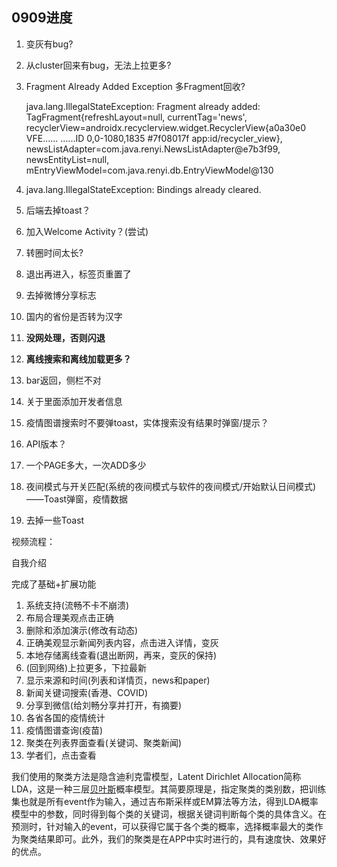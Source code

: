 ## 0909进度

1. 变灰有bug?

2. 从cluster回来有bug，无法上拉更多?

5. Fragment Already Added Exception  多Fragment回收?

   java.lang.IllegalStateException: Fragment already added: TagFragment{refreshLayout=null, currentTag='news', recyclerView=androidx.recyclerview.widget.RecyclerView{a0a30e0 VFE...... ......ID 0,0-1080,1835 #7f08017f app:id/recycler_view}, newsListAdapter=com.java.renyi.NewsListAdapter@e7b3f99, newsEntityList=null, mEntryViewModel=com.java.renyi.db.EntryViewModel@130

4. java.lang.IllegalStateException: Bindings already cleared.

5. 后端去掉toast？

6. 加入Welcome Activity？(尝试)

7. 转圈时间太长?

8. 退出再进入，标签页重置了

9. 去掉微博分享标志

10. 国内的省份是否转为汉字

11. **没网处理，否则闪退**

12. **离线搜索和离线加载更多？**

13. bar返回，侧栏不对

14. 关于里面添加开发者信息

    



2. 疫情图谱搜索时不要弹toast，实体搜索没有结果时弹窗/提示？
3. API版本？
4. 一个PAGE多大，一次ADD多少
5. 夜间模式与开关匹配(系统的夜间模式与软件的夜间模式/开始默认日间模式)——Toast弹窗，疫情数据
5. 去掉一些Toast



视频流程：

自我介绍

完成了基础+扩展功能

1. 系统支持(流畅不卡不崩溃)
2. 布局合理美观点击正确
3. 删除和添加演示(修改有动态)
4. 正确美观显示新闻列表内容，点击进入详情，变灰
5. 本地存储离线查看(退出断网，再来，变灰的保持)
6. (回到网络)上拉更多，下拉最新
7. 显示来源和时间(列表和详情页，news和paper)
8. 新闻关键词搜索(香港、COVID)
9. 分享到微信(给刘畅分享并打开，有摘要)
10. 各省各国的疫情统计
11. 疫情图谱查询(疫苗)
12. 聚类在列表界面查看(关键词、聚类新闻)
13. 学者们，点击查看



我们使用的聚类方法是隐含迪利克雷模型，Latent Dirichlet Allocation简称LDA，这是一种三层[贝叶斯](https://baike.baidu.com/item/贝叶斯)概率模型。其简要原理是，指定聚类的类别数，把训练集也就是所有event作为输入，通过吉布斯采样或EM算法等方法，得到LDA概率模型中的参数，同时得到每个类的关键词，根据关键词判断每个类的具体含义。在预测时，针对输入的event，可以获得它属于各个类的概率，选择概率最大的类作为聚类结果即可。此外，我们的聚类是在APP中实时进行的，具有速度快、效果好的优点。

